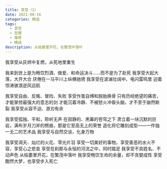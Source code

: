 ```yaml
---
title: 享受（1）
date: 2021-08-16
categories: 精选
tags:
  - 享受
  - 哲理
  - 推荐
  - 精选
description: 从枯萎里开花，在繁茂中落叶
---
```


我享受从灰烬中复燃，从死地里重生

我来到世上是为畅饮烈酒、做爱、和命运决斗……而不是为了赴死
我享受大起大落，大开大合
厌倦在一马平川上纵横驰骋
我享受在波澜壮阔中、电闪雷鸣里
迎着惊涛骇浪逆风远航

我享受自由、反叛、冒险、失败
享受作茧自缚和脱胎换骨
只有历经绝望的痛苦，才能掌控最强大的意志的剑
才能沉着冷静、不被怒火冲昏头脑，才不至于崩然断裂
我享受从容不迫、游刃有余

我享受孤独、平和，聆听无声
在寂静的、黑幕的苍穹之下
肃立着一块沉默的巨岩，满布岁月刀斧的劈痕，那是它至高无上的荣誉
造化将它雕刻成型——一件独一无二的艺术品
我享受与自然交谈，化身万物

我享受凋夭、灿烂的火花、零光片羽
享受一切美好的事物，享受善恶的水火不容，享受心之悲哀
享受在刹那与永恒的河流之中，同时踏足
我享受不具姓名、不动声色
从枯萎里开花，在繁茂中落叶
我享受畅饮生命的余量，却不贪婪成性
享受酣然大梦，也享受步入死亡
